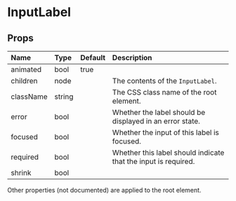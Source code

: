 InputLabel
==========



Props
-----


| Name | Type | Default | Description |
|:-----|:-----|:--------|:------------|
| animated | bool | true |  |
| children | node |  | The contents of the `InputLabel`. |
| className | string |  | The CSS class name of the root element. |
| error | bool |  | Whether the label should be displayed in an error state. |
| focused | bool |  | Whether the input of this label is focused. |
| required | bool |  | Whether this label should indicate that the input is required. |
| shrink | bool |  |  |

Other properties (not documented) are applied to the root element.
